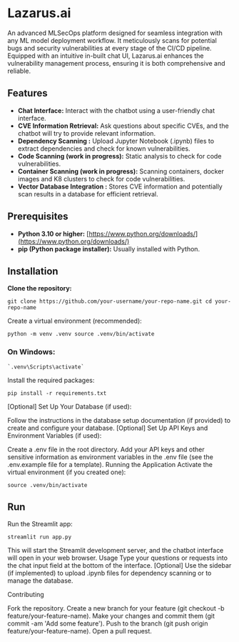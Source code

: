 # Lazarus.ai

An advanced MLSecOps platform designed for seamless integration with any ML model deployment workflow. It meticulously scans for potential bugs and security vulnerabilities at every stage of the CI/CD pipeline. Equipped with an intuitive in-built chat UI, Lazarus.ai enhances the vulnerability management process, ensuring it is both comprehensive and reliable.

## Features

- **Chat Interface:** Interact with the chatbot using a user-friendly chat interface.
- **CVE Information Retrieval:** Ask questions about specific CVEs, and the chatbot will try to provide relevant information. 
- **Dependency Scanning :** Upload Jupyter Notebook (.ipynb) files to extract dependencies and check for known vulnerabilities.
- **Code Scanning (work in progress):** Static analysis to check for code vulnerabilities.
- **Container Scanning (work in progress):** Scanning containers, docker images and K8 clusters to check for code vulnerabilities.
- **Vector Database Integration :** Stores CVE information and potentially scan results in a database for efficient retrieval.

## Prerequisites

- **Python 3.10 or higher:** [https://www.python.org/downloads/](https://www.python.org/downloads/)
- **pip (Python package installer):** Usually installed with Python.

## Installation

**Clone the repository:**
   
   `git clone https://github.com/your-username/your-repo-name.git
   cd your-repo-name`

Create a virtual environment (recommended):
   
   `python -m venv .venv
   source .venv/bin/activate`
   
 ### On Windows:
 
    `.venv\Scripts\activate`

Install the required packages:

   `pip install -r requirements.txt`

[Optional] Set Up Your Database (if used):

Follow the instructions in the database setup documentation (if provided) to create and configure your database.
[Optional] Set Up API Keys and Environment Variables (if used):

Create a .env file in the root directory.
Add your API keys and other sensitive information as environment variables in the .env file (see the .env.example file for a template).
Running the Application
Activate the virtual environment (if you created one):

   `source .venv/bin/activate`

## Run

Run the Streamlit app:

   `streamlit run app.py`

This will start the Streamlit development server, and the chatbot interface will open in your web browser.
Usage
Type your questions or requests into the chat input field at the bottom of the interface.
[Optional] Use the sidebar (if implemented) to upload .ipynb files for dependency scanning or to manage the database.

Contributing

Fork the repository.
Create a new branch for your feature (git checkout -b feature/your-feature-name).
Make your changes and commit them (git commit -am 'Add some feature').
Push to the branch (git push origin feature/your-feature-name).
Open a pull request.
